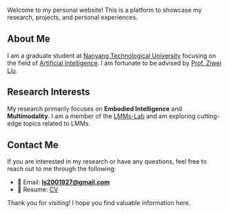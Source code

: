 Welcome to my personal website! This is a platform to showcase my research, projects, and personal experiences.

## About Me

I am a graduate student at [Nanyang Technological University](https://www.ntu.edu.sg/) focusing on the field of [Artificial Intelligence](https://ai.bupt.edu.cn/). I am fortunate to be advised by [Prof. Ziwei Liu](https://liuziwei7.github.io/).

## Research Interests

My research primarily focuses on **Embodied Intelligence** and **Multimodality**. I am a member of the [LMMs-Lab](https://lmms-lab.github.io/) and am exploring cutting-edge topics related to LMMs.

## Contact Me

If you are interested in my research or have any questions, feel free to reach out to me through the following:

- 📧 Email: **ls2001927@gmail.com**
- 📄 Resume: [CV](assets/pdf/Liushuai.pdf)

Thank you for visiting! I hope you find valuable information here.
